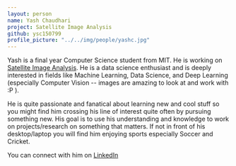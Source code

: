 ```yaml
---
layout: person
name: Yash Chaudhari
project: Satellite Image Analysis
github: ysc150799
profile_picture: "../../img/people/yashc.jpg"
---
```

Yash is a final year Computer Science student from MIT. He is working on [Satellite Image Analysis](https://github.com/algoasylum/SatelliteImageAnalysis). He is a data science enthusiast and is deeply interested in fields like Machine Learning, Data Science, and Deep Learning (especially Computer Vision -- images are amazing to look at and work with :P ).

He is quite passionate and fanatical about learning new and cool stuff so you might find him crossing his line of interest quite often by pursuing something new. His goal is to use his understanding and knowledge to work on projects/research on something that matters. If not in front of his desktop/laptop you will find him enjoying sports especially Soccer and Cricket.

You can connect with him on [LinkedIn](https://www.linkedin.com/in/yash-chaudhari-1507/)
